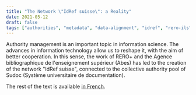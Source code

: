 ```yaml
---
title: "The Network \"IdRef suisse\": a Reality"
date: 2021-05-12
draft: false
tags: ["authorities", "metadata", "data-alignment", "idref", "rero-ils", "slsp"]
---
```


Authority management is an important topic in information science. The advances in information technology allow us to reshape it, with the aim of better cooperation. In this sense, the work of RERO+ and the Agence bibliographique de l'enseignement supérieur (Abes) has led to the creation of the network "IdRef suisse", connected to the collective authority pool of Sudoc (Système universitaire de documentation).

The rest of the text is available [in French](/le-reseau-suisse-idref-entre-en-production/).